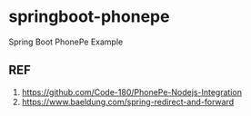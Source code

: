 # springboot-phonepe
Spring Boot PhonePe Example

## REF
1. https://github.com/Code-180/PhonePe-Nodejs-Integration
2. https://www.baeldung.com/spring-redirect-and-forward
